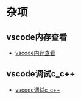 # 杂项
<!-- toc -->

## vscode内存查看
* [vscode内存查看](vscode内存查看/vscode内存查看.md)
## vscode调试c_c++
* [vscode调试c_c++](vscode调试c_c++/vscode调试c_c++.md)
